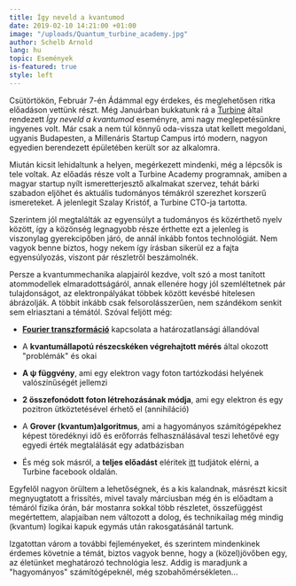 ```yaml
---
title: Így neveld a kvantumod
date: 2019-02-10 14:21:00 +01:00
image: "/uploads/Quantum_turbine_academy.jpg"
author: Schelb Arnold
lang: hu
topic: Események
is-featured: true
style: left
---
```


Csütörtökön, Február 7-én Ádámmal egy érdekes, és meglehetősen ritka előadáson vettünk részt. Még Januárban bukkatunk rá a [Turbine](https://turbine.ai) által rendezett _Így neveld a kvantumod_ eseményre, ami nagy meglepetésünkre ingyenes volt. Már csak a nem túl könnyű oda-vissza utat kellett megoldani, ugyanis Budapesten, a Millenáris Startup Campus irtó modern, nagyon egyedien berendezett épületében került sor az alkalomra.

Miután kicsit lehidaltunk a helyen, megérkezett mindenki, még a lépcsők is tele voltak. Az előadás része volt a Turbine Academy programnak, amiben a magyar startup nyílt ismeretterjesztő alkalmakat szervez, tehát bárki szabadon eljöhet és aktuális tudományos témákról szerezhet korszerű ismereteket. A jelenlegit Szalay Kristóf, a Turbine CTO-ja tartotta.

Szerintem jól megtalálták az egyensúlyt a tudományos és közérthető nyelv között, így a közönség legnagyobb része érthette ezt a jelenleg is viszonylag gyerekcipőben járó, de annál inkább fontos technológiát. Nem vagyok benne biztos, hogy nekem így írásban sikerül ez a fajta egyensúlyozás, viszont pár részletről beszámolnék.

Persze a kvantummechanika alapjairól kezdve, volt szó a most tanított atommodellek elmaradottságáról, annak ellenére hogy jól szemléltetnek pár tulajdonságot, az elektronpályákat többek között kevésbé hitelesen ábrázolják. A többit inkább csak felsorolásszerűen, nem szándékom senkit sem elriasztani a témától. Szóval feljött még:

- **[Fourier transzformáció](https://www.youtube.com/watch?v=spUNpyF58BY)** kapcsolata a határozatlansági állandóval

- A **kvantumállapotú részecskéken végrehajtott mérés** által okozott "problémák" és okai

- **A ψ függvény**, ami egy elektron vagy foton tartózkodási helyének valószínűségét jellemzi

- **2 összefonódott foton létrehozásának módja**, ami egy elektron és egy pozitron ütköztetésével érhető el (annihiláció)

- A **Grover (kvantum)algoritmus**, ami a hagyományos számítógépekhez képest töredéknyi idő és erőforrás felhasználásával teszi lehetővé egy egyedi érték megtalálását egy adatbázisban

- És még sok másról, a **teljes előadást** eléritek [itt](https://www.facebook.com/TurbineAI/videos/846935512304692/) tudjátok elérni, a Turbine facebook oldalán.

Egyfelől nagyon örültem a lehetőségnek, és a kis kalandnak, másrészt kicsit megnyugtatott a frissítés, mivel tavaly márciusban még én is előadtam a témáról fizika órán, bár mostanra sokkal több részletet, összefüggést megértettem, alapjaiban nem változott a dolog, és technikailag még mindig (kvantum) logikai kapuk egymás után rakosgatásánál tartunk.

Izgatottan várom a további fejleményeket, és szerintem mindenkinek érdemes követnie a témát, biztos vagyok benne, hogy a (közel)jövőben egy, az életünket meghatározó technológia lesz. Addig is maradjunk a "hagyományos" számítógépeknél, még szobahőmérsékleten...